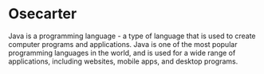 # Osecarter
Java is a programming language - a type of language that is used to create computer programs and applications. Java is one of the most popular programming languages in the world, and is used for a wide range of applications, including websites, mobile apps, and desktop programs.
